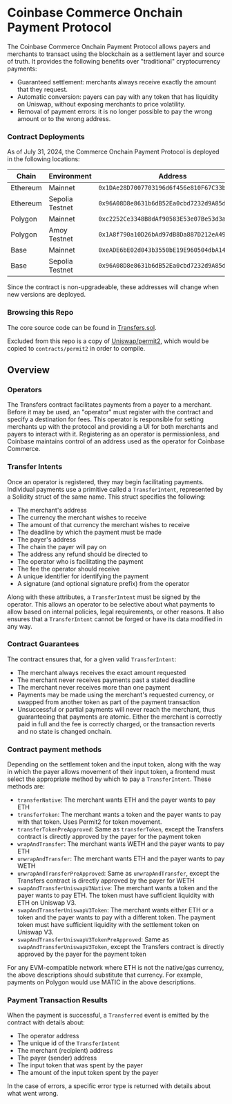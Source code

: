 # Coinbase Commerce Onchain Payment Protocol

The Coinbase Commerce Onchain Payment Protocol allows payers and merchants to transact using the blockchain as a settlement layer and source of truth.
It provides the following benefits over "traditional" cryptocurrency payments:

- Guaranteed settlement: merchants always receive exactly the amount that they request.
- Automatic conversion: payers can pay with any token that has liquidity on Uniswap, without exposing merchants to price volatility.
- Removal of payment errors: it is no longer possible to pay the wrong amount or to the wrong address.

### Contract Deployments

As of July 31, 2024, the Commerce Onchain Payment Protocol is deployed in the following locations:

| Chain    | Environment     | Address                                      |
| -------- | --------------- | -------------------------------------------- |
| Ethereum | Mainnet         | `0x1DAe28D7007703196d6f456e810F67C33b51b25C` |
| Ethereum | Sepolia Testnet | `0x96A08D8e8631b6dB52Ea0cbd7232d9A85d239147` |
| Polygon  | Mainnet         | `0xc2252Ce3348B8dAf90583E53e07Be53d3aE728FB` |
| Polygon  | Amoy Testnet    | `0x1A8f790a10D26bAd97dB8Da887D212eA49461cCC` |
| Base     | Mainnet         | `0xeADE6bE02d043b3550bE19E960504dbA14A14971` |
| Base     | Sepolia Testnet | `0x96A08D8e8631b6dB52Ea0cbd7232d9A85d239147` |

Since the contract is non-upgradeable, these addresses will change when new
versions are deployed.

### Browsing this Repo

The core source code can be found in [Transfers.sol](contracts/transfers/Transfers.sol).

Excluded from this repo is a copy of [Uniswap/permit2](https://github.com/Uniswap/permit2),
which would be copied to `contracts/permit2` in order to compile.

## Overview

### Operators

The Transfers contract facilitates payments from a payer to a merchant. Before
it may be used, an "operator" must register with the contract and specify
a destination for fees. This operator is responsible for setting merchants up
with the protocol and providing a UI for both merchants and payers to interact
with it. Registering as an operator is permissionless, and Coinbase maintains
control of an address used as the operator for Coinbase Commerce.

### Transfer Intents

Once an operator is registered, they may begin facilitating payments. Individual
payments use a primitive called a `TransferIntent`, represented by a Solidity
struct of the same name. This struct specifies the following:

- The merchant's address
- The currency the merchant wishes to receive
- The amount of that currency the merchant wishes to receive
- The deadline by which the payment must be made
- The payer's address
- The chain the payer will pay on
- The address any refund should be directed to
- The operator who is facilitating the payment
- The fee the operator should receive
- A unique identifier for identifying the payment
- A signature (and optional signature prefix) from the operator

Along with these attributes, a `TransferIntent` must be signed by the operator.
This allows an operator to be selective about what payments to allow based on
internal policies, legal requirements, or other reasons. It also ensures that
a `TransferIntent` cannot be forged or have its data modified in any way.

### Contract Guarantees

The contract ensures that, for a given valid `TransferIntent`:

- The merchant always receives the exact amount requested
- The merchant never receives payments past a stated deadline
- The merchant never receives more than one payment
- Payments may be made using the merchant's requested currency, or swapped from
  another token as part of the payment transaction
- Unsuccessful or partial payments will never reach the merchant, thus
  guaranteeing that payments are atomic. Either the merchant is correctly paid
  in full and the fee is correctly charged, or the transaction reverts and no
  state is changed onchain.

### Contract payment methods

Depending on the settlement token and the input token, along with the way
in which the payer allows movement of their input token, a frontend must select
the appropriate method by which to pay a `TransferIntent`. These methods are:

- `transferNative`: The merchant wants ETH and the payer wants to pay ETH
- `transferToken`: The merchant wants a token and the payer wants to pay with
  that token. Uses Permit2 for token movement.
- `transferTokenPreApproved`: Same as `transferToken`, except the Transfers
  contract is directly approved by the payer for the payment token
- `wrapAndTransfer`: The merchant wants WETH and the payer wants to pay ETH
- `unwrapAndTransfer`: The merchant wants ETH and the payer wants to pay WETH
- `unwrapAndTransferPreApproved`: Same as `unwrapAndTransfer`, except the
  Transfers contract is directly approved by the payer for WETH
- `swapAndTransferUniswapV3Native`: The merchant wants a token and the payer
  wants to pay ETH. The token must have sufficient liquidity with ETH on Uniswap
  V3.
- `swapAndTransferUniswapV3Token`: The merchant wants either ETH or a token and
  the payer wants to pay with a different token. The payment token must have
  sufficient liquidity with the settlement token on Uniswap V3.
- `swapAndTransferUniswapV3TokenPreApproved`: Same as
  `swapAndTransferUniswapV3Token`, except the Transfers contract is directly
  approved by the payer for the payment token

For any EVM-compatible network where ETH is not the native/gas currency, the
above descriptions should substitute that currency. For example, payments on
Polygon would use MATIC in the above descriptions.

### Payment Transaction Results

When the payment is successful, a `Transferred` event is emitted by the contract
with details about:

- The operator address
- The unique id of the `TransferIntent`
- The merchant (recipient) address
- The payer (sender) address
- The input token that was spent by the payer
- The amount of the input token spent by the payer

In the case of errors, a specific error type is returned with details about what
went wrong.
